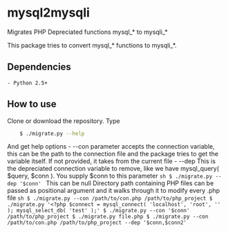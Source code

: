 # mysql2mysqli
Migrates PHP Depreciated functions mysql_* to mysqli_*

This package tries to convert mysql_* functions to mysqli_*. 

## Dependencies
    - Python 2.5+

## How to use
Clone or download the repository. Type 
```sh
    $ ./migrate.py --help
```
And get help options
    - --con parameter accepts the connection variable, this can be the path to the connection file and the package tries to get the variable itself. If not provided, it takes from the current file
    - --dep This is the depreciated connection variable to remove, like we have mysql_query( $query, $conn ). You supply $conn to this parameter
        ``sh
            $ ./migrate.py --dep '$conn'
        ``
        This can be null
Directory path containing PHP files can be passed as positional argument and it walks through it to modify every .php file
    ``sh
        $ ./migrate.py --con /path/to/con.php /path/to/php_project
        $ ./migrate.py '<?php $connect = mysql_connect( 'localhost', 'root', '' ); mysql_select_db( 'test' );'
        $ ./migrate.py --con '$conn' /path/to/php_project
        $ ./migrate.py file.php
        $ ./migrate.py --con /path/to/con.php /path/to/php_project --dep '$conn,$conn2'
    ``
    
